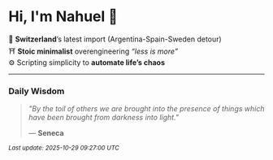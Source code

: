 # Hi, I'm Nahuel :tiger:

📍 **Switzerland**’s latest import (Argentina-Spain-Sweden detour)  
⛩️ **Stoic minimalist** overengineering *“less is more”*  
⚙️ Scripting simplicity to **automate life’s chaos**

---

### Daily Wisdom
> _"By the toil of others we are brought into the presence of things which have been brought from darkness into light."_  
>
> — **Seneca**

<sub>*Last update: 2025-10-29 09:27:00 UTC*</sub>

